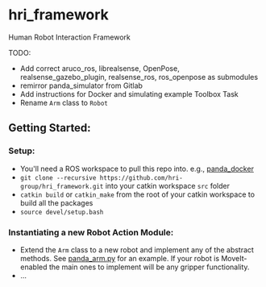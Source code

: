 # hri_framework
Human Robot Interaction Framework

TODO:
- Add correct aruco_ros, librealsense, OpenPose, realsense_gazebo_plugin, realsense_ros, ros_openpose as submodules
- remirror panda_simulator from Gitlab
- Add instructions for Docker and simulating example Toolbox Task
- Rename `Arm` class to `Robot`

## Getting Started:

### Setup:
- You'll need a ROS workspace to pull this repo into. e.g., [panda_docker](https://github.com/hri-group/panda_docker.git)
- `git clone --recursive https://github.com/hri-group/hri_framework.git` into your catkin workspace `src` folder
- `catkin build` or `catkin_make` from the root of your catkin workspace to build all the packages
- `source devel/setup.bash`

### Instantiating a new Robot Action Module:
- Extend the `Arm` class to a new robot and implement any of the abstract methods. See [panda_arm.py](https://github.com/hri-group/hri_framework/blob/master/hrca_action/src/hrca_action/panda_arm.py) for an example. If your robot is MoveIt-enabled the main ones to implement will be any gripper functionality.
- ...
